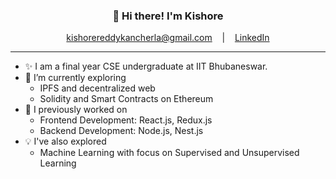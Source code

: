 <h3 align="center"> 👋 Hi there! I'm Kishore </h3>
<p align="center">
<a href="mailto:kishorereddykancherla@gmail.com" target="_blank"> kishorereddykancherla@gmail.com</a>
&nbsp;&nbsp; | &nbsp;&nbsp;
<a href="https://www.linkedin.com/in/kkishorereddy/" target="_blank"> LinkedIn</a>
</p>

---
<!--
**kancherlakishorereddy/kancherlakishorereddy** is a ✨ _special_ ✨ repository because its `README.md` (this file) appears on your GitHub profile.

Here are some ideas to get you started:

- 👯 I’m looking to collaborate on ...
- 🤔 I’m looking for help with ...
- 💬 Ask me about ...
- 😄 Pronouns: ...
- ⚡ Fun fact: ...
-->
<ul>
<li>
✨ I am a final year CSE undergraduate  at IIT Bhubaneswar.
</li>
<li>
    🌱 I’m currently exploring
    <ul>
	    <li>IPFS and decentralized web</li>
	    <li> Solidity and Smart Contracts on Ethereum</li>
    </ul>
</li>
<li>
    🔭 I previously worked on
    <ul>
      <li>Frontend Development: React.js, Redux.js</li>
      <li>Backend Development: Node.js, Nest.js</li>
    </ul>
</li>
<li>
    💡 I've also explored
    <ul>
      <li>Machine Learning with focus on Supervised and Unsupervised Learning</li>
    </ul>
</li>
</ul>
